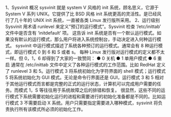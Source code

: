 1、Sysvinit 概况
sysvinit 就是 system V 风格的 init 系统，顾名思义，它源于 System V 系列 UNIX。它提供了比 BSD 风格 init 系统更高的灵活性。是已经风行了几十年的 UNIX init 系统，一直被各类 Linux 发行版所采用。
2、运行级别
Sysvinit 用术语 runlevel 来定义”预订的运行模式”。Sysvinit 检查 ‘/etc/inittab’ 文件中是否含有 ‘initdefault’ 项。 这告诉 init 系统是否有一个默认运行模式。如果没有默认的运行模式，那么用户将进入系统控制台，手动决定进入何种运行模式。
sysvinit 中运行模式描述了系统各种预订的运行模式。通常会有 8 种运行模式，即运行模式 0 到 6 和 S 或者 s。
	每种 Linux 发行版对运行模式的定义都不太一样。但 0，1，6 却得到了大家的一致赞同：
● 0 关机
● 1 单用户模式
● 6 重启
通常在 /etc/inittab 文件中定义了各种运行模式的工作范围。比如 RedHat 定义了 runlevel 3 和 5。运行模式 3 将系统初始化为字符界面的 shell 模式；运行模式 5 将系统初始化为 GUI 模式。无论是命令行界面还是 GUI，运行模式 3 和 5 相对于其他运行模式而言都是完整的正式的运行状态，计算机可以完成用户需要的任务。而模式 1，S 等往往用于系统故障之后的排错和恢复。
很显然，这些不同的运行模式下系统需要初始化运行的进程和需要进行的初始化准备都是不同的。比如运行模式 3 不需要启动 X 系统。用户只需要指定需要进入哪种模式，sysvinit 将负责执行所有该模式所必须的初始化工作。